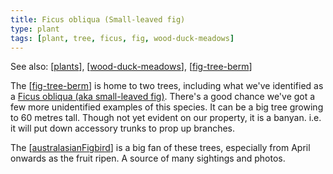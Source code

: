 ```yaml
---
title: Ficus obliqua (Small-leaved fig)
type: plant
tags: [plant, tree, ficus, fig, wood-duck-meadows]
---
```


See also: [[plants]], [[wood-duck-meadows]], [[fig-tree-berm]]

The [[fig-tree-berm]] is home to two trees, including what we've identified as a [Ficus obliqua (aka small-leaved fig)](https://en.wikipedia.org/wiki/Ficus_obliqua). There's a good chance we've got a few more unidentified examples of this species. It can be a big tree growing to 60 metres tall. Though not yet evident on our property, it is a banyan. i.e. it will put down accessory trunks to prop up branches.

The [[australasianFigbird]] is a big fan of these trees, especially from April onwards as the fruit ripen. A source of many sightings and photos.




[//begin]: # "Autogenerated link references for markdown compatibility"
[plants]: plants "Plants"
[wood-duck-meadows]: ../wood-duck-meadows "Wood duck meadows"
[fig-tree-berm]: ../fig-tree-berm "Fig tree berm"
[australasianFigbird]: ../../birdwatching/australasianFigbird "Australasian Figbird"
[//end]: # "Autogenerated link references"